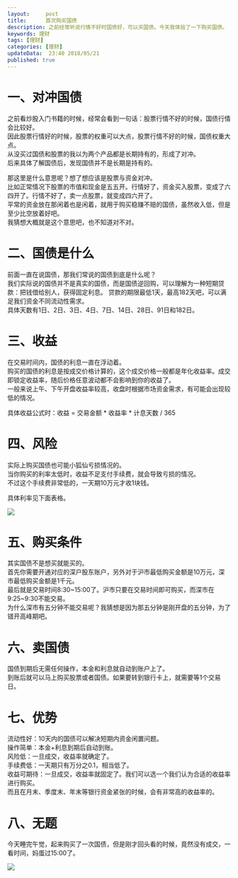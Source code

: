 ```yaml
---   
layout:     post  
title:      首次购买国债
description: 之前经常听说行情不好时国债好，可以买国债。今天我体验了一下购买国债。      
keywords: 理财
tags: [理财]  
categories: [理财]  
updateData:  23:40 2018/05/21
published: true  
---  
```



# 一、对冲国债

之前看炒股入门书籍的时候，经常会看到一句话：股票行情不好的时候，国债行情会比较好。  
因此股票行情好的时候，股票的权重可以大点，股票行情不好的时候，国债权重大点。  
从没买过国债和股票的我以为两个产品都是长期持有的，形成了对冲。  
后来具体了解国债后，发现国债并不是长期是持有的。  


那这里是什么意思呢？想了想应该是股票与资金对冲。  
比如正常情况下股票的市值和现金是五五开。行情好了，资金买入股票，变成了六四开了。行情不好了，卖一点股票，就变成四六开了。  
平常的资金放在那闲着也是闲着，就用于购买稳赚不赔的国债，虽然收入低，但是至少比空放着好吧。    
我猜想大概就是这个意思吧，也不知道对不对。  


# 二、国债是什么  

前面一直在说国债，那我们常说的国债到底是什么呢？  
我们实际说的国债并不是真实的国债，而是国债逆回购，可以理解为一种短期贷款：把钱借给别人，获得固定利息。 
贷款的期限最低1天，最高182天吧，可以满足我们资金不同流动性需求。  
具体天数有1日、2日、3日、4日、7日、14日、28日、91日和182日。  


# 三、收益


在交易时间内，国债的利息一直在浮动着。  
购买的国债的利息是按成交价格计算的，这个成交价格一般都是年化收益率。成交即锁定收益率，随后价格任意波动都不会影响到你的收益了。  
一般来说上午、下午开盘收益率较高，收盘时根据市场资金需求，有可能会出现较低的情况。  


具体收益公式时：收益 = 交易金额 * 收益率 * 计息天数 / 365    


# 四、风险


实际上购买国债也可能小狐仙亏损情况的。  
当你购买的利率太低时，收益不足支付手续费，就会导致亏损的情况。  
不过这个手续费非常低的，一天期10万元才收1块钱。  

具体利率见下面表格。  

![](http://res2018.tiankonguse.com/images/2018/05/20180521222503.jpg)


# 五、购买条件

其实国债不是想买就能买的。  
首先你需要开通对应的深户股东账户，另外对于沪市最低购买金额是10万元，深市最低购买金额是1千元。  
最后就是交易时间8:30~15:00了。沪市只要在交易时间即可购买，而深市在9:25~9:30不能交易。  
为什么深市有五分钟不能交易呢？我猜想是因为那五分钟是刚开盘的五分钟，为了错开高峰期吧。  


# 六、卖国债

国债到期后无需任何操作，本金和利息就自动到账户上了。  
到账后就可以马上购买股票或者国债。如果要转到银行卡上，就需要等1个交易日。  


# 七、优势

流动性好：10天内的国债可以解决短期内资金闲置问题。  
操作简单：本金+利息到期后自动到账。  
风险低：一旦成交，收益率就确定了。  
手续费低：一天期只有万分之0.1，相当低了。  
收益可期待：一旦成交，收益率就固定了。我们可以选一个我们认为合适的收益率进行购买。  
而且在月末、季度末、年末等银行资金紧张的时候，会有非常高的收益率的。  


# 八、无题

今天睡完午觉，起来购买了一次国债，但是刚才回头看的时候，竟然没有成交，一看时间，妈蛋过15:00了。  

![](http://res2018.tiankonguse.com/images/2018/05/20180521231052.jpg)




